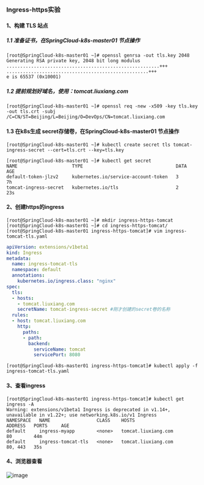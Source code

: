 ### Ingress-https实验
#### 1、构建 TLS 站点
##### 1.1 准备证书，在SpringCloud-k8s-master01 节点操作
```shell script
[root@SpringCloud-k8s-master01 ~]# openssl genrsa -out tls.key 2048
Generating RSA private key, 2048 bit long modulus
........................................................+++
....................................................+++
e is 65537 (0x10001)
```
##### 1.2 提前规划好域名，使用：tomcat.liuxiang.com
```shell script
[root@SpringCloud-k8s-master01 ~]# openssl req -new -x509 -key tls.key -out tls.crt -subj /C=CN/ST=Beijing/L=Beijing/O=DevOps/CN=tomcat.liuxiang.com
```
#### 1.3 在k8s生成 secret存储卷，在SpringCloud-k8s-master01 节点操作
```shell script
[root@SpringCloud-k8s-master01 ~]# kubectl create secret tls tomcat-ingress-secret --cert=tls.crt --key=tls.key
```
```shell script
[root@SpringCloud-k8s-master01 ~]# kubectl get secret
NAME                    TYPE                                  DATA   AGE
default-token-jlzv2     kubernetes.io/service-account-token   3      7h
tomcat-ingress-secret   kubernetes.io/tls                     2      23s
```
#### 2、创建https的ingress
```shell script
[root@SpringCloud-k8s-master01 ~]# mkdir ingress-https-tomcat
[root@SpringCloud-k8s-master01 ~]# cd ingress-https-tomcat/
[root@SpringCloud-k8s-master01 ingress-https-tomcat]# vim ingress-tomcat-tls.yaml
```
```yaml
apiVersion: extensions/v1beta1 
kind: Ingress
metadata:
  name: ingress-tomcat-tls 
  namespace: default 
  annotations:
    kubernetes.io/ingress.class: "nginx"
spec: 
  tls:
  - hosts:
    - tomcat.liuxiang.com
    secretName: tomcat-ingress-secret #刚才创建的secret卷的名称
  rules:
  - host: tomcat.liuxiang.com
    http: 
      paths:
      - path: 
        backend:
          serviceName: tomcat
          servicePort: 8080
```
```shell script
[root@SpringCloud-k8s-master01 ingress-https-tomcat]# kubectl apply -f ingress-tomcat-tls.yaml
```
#### 3、查看ingress
```shell script
[root@SpringCloud-k8s-master01 ingress-https-tomcat]# kubectl get ingress -A
Warning: extensions/v1beta1 Ingress is deprecated in v1.14+, unavailable in v1.22+; use networking.k8s.io/v1 Ingress
NAMESPACE   NAME                 CLASS    HOSTS                 ADDRESS   PORTS     AGE
default     ingress-myapp        <none>   tomcat.liuxiang.com             80        44m
default     ingress-tomcat-tls   <none>   tomcat.liuxiang.com             80, 443   35s
```
#### 4、浏览器查看
![image](https://github.com/498946975/DevOps/blob/master/images/springcloud09.png)